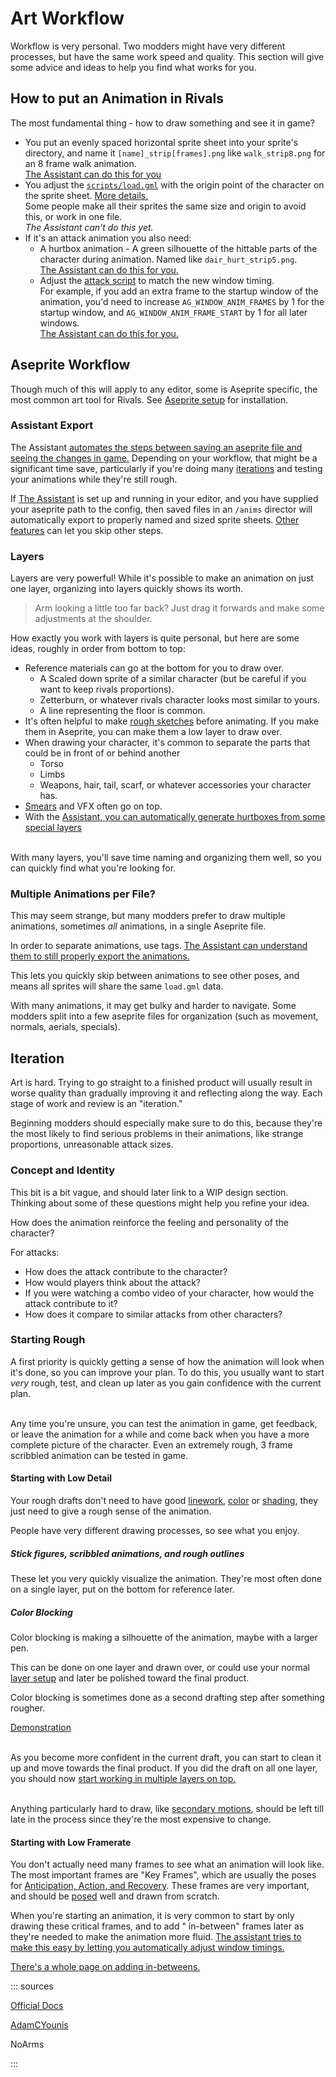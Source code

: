 # Art Workflow

Workflow is very personal. Two modders might have very different processes, but have the same work speed and quality.
This section will give some advice and ideas to help you find what works for you.

## How to put an Animation in Rivals

The most fundamental thing - how to draw something and see it in game?

- You put an evenly spaced horizontal sprite sheet into your sprite's directory, and name it `[name]_strip[frames].png`
  like `walk_strip8.png` for an 8 frame walk animation.  \
  [The Assistant can do this for you](/assistant/animation_handling.md)
- You adjust the [`scripts/load.gml`](../programming/reference/scripts/init_and_attack_scripts.md#load-gml) with the
  origin point of the character on the sprite
  sheet. [More details.](../programming/reference/scripts/init_and_attack_scripts.md#load-gml)  \
  Some people make all their sprites the same size and origin to avoid this, or work in one file.  \
  *The Assistant can't do this yet.*
- If it's an attack animation you also need:
    - A hurtbox animation - A green silhouette of the hittable parts of the character during animation. Named
      like `dair_hurt_strip5.png`.  \
      [The Assistant can do this for you.](/assistant/animation_handling.md#hurtbox-generation)
    - Adjust the [attack script](../programming/reference/scripts/init_and_attack_scripts.md#initializing-attacks) to
      match the new window timing.  \
      For example, if you add an extra frame to the startup window of the animation, you'd need to
      increase `AG_WINDOW_ANIM_FRAMES` by 1 for the startup window, and `AG_WINDOW_ANIM_FRAME_START` by 1 for all later
      windows.  \
      [The Assistant can do this for you.](/assistant/animation_handling.md#window-tags)

## Aseprite Workflow

Though much of this will apply to any editor, some is Aseprite specific, the most common art tool for Rivals.
See [Aseprite setup](../quickstart/software_setup.md#aseprite-art-editor) for installation.

### Assistant Export

The
Assistant [automates the steps between saving an aseprite file and seeing the changes in game.](/assistant/animation_handling.md)
Depending on your workflow, that might be a significant time save, particularly if you're doing
many [iterations](#iteration) and testing your animations while they're still rough.

If [The Assistant](/assistant) is set up and running in your editor, and you have supplied your aseprite path to the
config, then saved files in an `/anims` director will automatically export to properly named and sized sprite
sheets. [Other features](/assistant/animation_handling.md) can let you skip other steps.

### Layers

Layers are very powerful! While it's possible to make an animation on just one layer, organizing into layers quickly
shows its worth.

> Arm looking a little too far back? Just drag it forwards and make some adjustments at the shoulder.

How exactly you work with layers is quite personal, but here are some ideas, roughly in order from bottom to top:

- Reference materials can go at the bottom for you to draw over.
    - A Scaled down sprite of a similar character (but be careful if you want to keep rivals proportions).
    - Zetterburn, or whatever rivals character looks most similar to yours.
    - A line representing the floor is common.
- It's often helpful to make [rough sketches](#starting-with-low-detail) before animating. If you make them in Aseprite,
  you can make them a low layer to draw over.
- When drawing your character, it's common to separate the parts that could be in front of or behind another
    - Torso
    - Limbs
    - Weapons, hair, tail, scarf, or whatever accessories your character has.
- [Smears](pose.md#showing-movement) and VFX often go on top.
- With
  the [Assistant, you can automatically generate hurtboxes from some special layers](/assistant/animation_handling.md#hurtbox-generation)

\
With many layers, you'll save time naming and organizing them well, so you can quickly find what you're looking for.

<cimg src="https://media.discordapp.net/attachments/722892672347668491/895494267148042280/unknown-177.png" height="70" caption="Muno demonstrates what not to do"/>

### Multiple Animations per File?

This may seem strange, but many modders prefer to draw multiple animations, sometimes *all* animations, in a single
Aseprite file.

In order to separate animations, use
tags. [The Assistant can understand them to still properly export the animations.](/assistant/animation_handling.md#animation-tags)

This lets you quickly skip between animations to see other poses, and means all sprites will share the same `load.gml`
data.

With many animations, it may get bulky and harder to navigate. Some modders split into a few aseprite files for
organization (such as movement, normals, aerials, specials).

## Iteration

Art is hard. Trying to go straight to a finished product will usually result in worse quality than gradually improving
it and reflecting along the way. Each stage of work and review is an "iteration."

Beginning modders should especially make sure to do this, because they're the most likely to find serious problems in
their animations, like strange proportions, unreasonable attack sizes.

### Concept and Identity

This bit is a bit vague, and should later link to a WIP design section. Thinking about some of these questions might
help you refine your idea.

How does the animation reinforce the feeling and personality of the character?

For attacks:

- How does the attack contribute to the character?
- How would players think about the attack?
- If you were watching a combo video of your character, how would the attack contribute to it?
- How does it compare to similar attacks from other characters?

### Starting Rough

A first priority is quickly getting a sense of how the animation will look when it's done, so you can improve your plan.
To do this, you usually want to start *very* rough, test, and clean up later as you gain confidence with the current
plan.

\
Any time you're unsure, you can test the animation in game, get feedback, or leave the animation for a while and come
back when you have a more complete picture of the character. Even an extremely rough, 3 frame scribbled animation can be
tested in game.

#### Starting with Low Detail

Your rough drafts don't need to have good [linework](lines.md), [color](color.md) or [shading](shading.md), they just
need to give a rough sense of the animation.

People have very different drawing processes, so see what you enjoy.

##### Stick figures, scribbled animations, and rough outlines

These let you very quickly visualize the animation. They're most often done on a single layer, put on the bottom for
reference later.

<cimg src="https://media.discordapp.net/attachments/659932047741157406/894329591114661978/utilt.gif" height=150 caption="by NoArms"/> 
<cimg src="https://media.discordapp.net/attachments/722892672347668491/895668374976221244/ftilt_sketch.gif" height=150 caption="By Bernard0"/> 
<cimg src="https://images-ext-1.discordapp.net/external/E9PNZjGBTAF_sOIl1xqEjEVXBIqqDRIvS0hL8CDVZto/https/media.discordapp.net/attachments/720710900838957067/844397038853554205/AWJ_-_dstrong.gif" height=150 caption="by Reighoul"/>

##### Color Blocking

Color blocking is making a silhouette of the animation, maybe with a larger pen.

This can be done on one layer and drawn over, or could use your normal [layer setup](#layers) and later be polished
toward the final product.

Color blocking is sometimes done as a second drafting step after something rougher.

[Demonstration](https://youtu.be/PEyQP5_CYf0?t=1269)

<cimg src="https://media.discordapp.net/attachments/659932047741157406/894328906474225724/image0.gif" height=300 caption="by FuZZ"/>

<cimg src="https://media.discordapp.net/attachments/722892672347668491/895690574554873876/BACKWARDS_AERIAL.gif" height="150" caption="by Bar-Kun"/>

<cimg src="https://media.discordapp.net/attachments/722892672347668491/895697029131567114/dstrong_proto-1.gif" height=250 caption="Daora by Opengunner"/>

\
As you become more confident in the current draft, you can start to clean it up and move towards the final product. If
you did the draft on all one layer, you should now [start working in multiple layers on top.](#layers)

\
Anything particularly hard to draw, like [secondary motions](advancing_frames.md#follow-through-and-overlapping-action),
should be left till late in the process since they're the most expensive to change.

#### Starting with Low Framerate

You don't actually need many frames to see what an animation will look like. The most important frames are "Key Frames",
which are usually the poses for [Anticipation, Action, and Recovery](anticipation_action_recovery.md). These frames are
very important, and should be [posed](pose.md) well and drawn from scratch.

When you're starting an animation, it is very common to start by only drawing these critical frames, and to add "
in-between" frames later as they're needed to make the animation more
fluid. [The assistant tries to make this easy by letting you automatically adjust window timings.](/assistant/animation_handling.md#window-tags)

[There's a whole page on adding in-betweens.](advancing_frames.md)

<cimg src="https://images-ext-1.discordapp.net/external/ARUMNWr_V0kqEZn0-jYRd-CjiMqOA9oQKPqlCiocLTI/https/media.discordapp.net/attachments/722582229968093294/806591295904153650/dattack_new.gif" height=300 caption="A low framerate draft - by Reighoul"/>

::: sources

[Official Docs](https://rivalsofaether.com/sprites/)

[AdamCYounis](https://www.youtube.com/watch?v=PEyQP5_CYf0)

NoArms

:::
